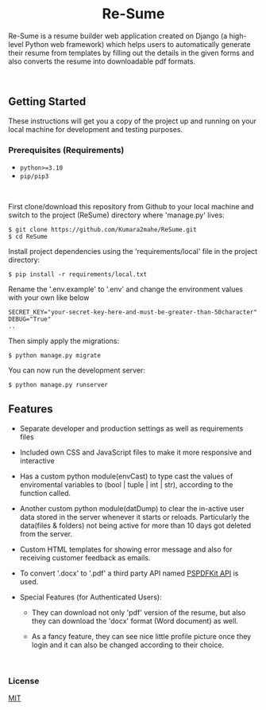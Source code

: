 ###
<h1 align="center">Re-Sume</h1>

Re-Sume is a resume builder web application created on Django (a high-level Python web framework) which helps users to automatically generate their resume from templates by filling out the details in the given forms and also converts the resume into downloadable pdf formats.

<br>

## Getting Started
<p>These instructions will get you a copy of the project up and running on your local machine for development and testing purposes.</p>

### Prerequisites (Requirements)

- `python>=3.10`
- `pip/pip3`

<br>

First clone/download this repository from Github to your local machine and switch to the project (ReSume) directory where 'manage.py' lives:

    $ git clone https://github.com/Kumara2mahe/ReSume.git
    $ cd ReSume

    
Install project dependencies using the 'requirements/local' file in the project directory:

    $ pip install -r requirements/local.txt


Rename the '.env.example' to '.env' and change the environment values with your own like below

    SECRET_KEY="your-secret-key-here-and-must-be-greater-than-50character"
    DEBUG="True"
    ..
    
    
Then simply apply the migrations:

    $ python manage.py migrate
    

You can now run the development server:

    $ python manage.py runserver


## Features

- Separate developer and production settings as well as requirements files

- Included own CSS and JavaScript files to make it more responsive and interactive

- Has a custom python module(envCast) to type cast the values of enviromental variables to (bool | tuple | int | str), according to the function called.

- Another custom python module(datDump) to clear the in-active user data stored in the server whenever it starts or reloads. Particularly the data(files & folders) not being active for more than 10 days got deleted from the server.

- Custom HTML templates for showing error message and also for receiving customer feedback as emails.

- To convert '.docx' to '.pdf' a third party API named [PSPDFKit API](https://pspdfkit.com/api/) is used.

- Special Features (for Authenticated Users):

    - They can download not only 'pdf' version of the resume, but also they can download the 'docx' format (Word document) as well.

    - As a fancy feature, they can see nice little profile picture once they login and it can also be changed according to their choice.

<br>

### License
[MIT](https://choosealicense.com/licenses/mit/)